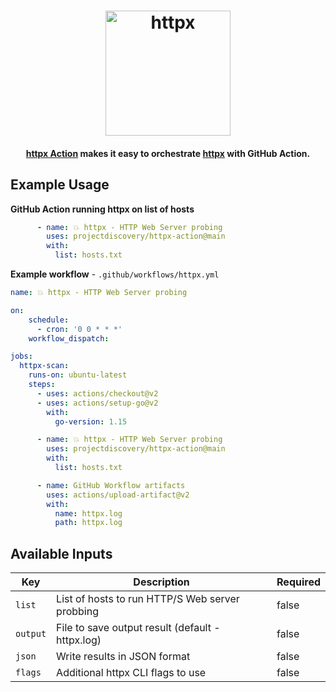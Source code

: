 <h1 align="center">
  <img src="https://github.com/projectdiscovery/httpx/blob/master/static/httpx-logo.png" alt="httpx" width="200px"></a>
  <br>
</h1>

<h4 align="center"><a href="https://github.com/projectdiscovery/httpx-action">httpx Action</a> makes it easy to orchestrate <a href="https://github.com/projectdiscovery/httpx">httpx</a> with GitHub Action.</h4>



Example Usage
-----

**GitHub Action running httpx on list of hosts**

```yaml
      - name: 💥 httpx - HTTP Web Server probing
        uses: projectdiscovery/httpx-action@main
        with:
          list: hosts.txt
```

**Example workflow** - `.github/workflows/httpx.yml`


```yaml
name: 💥 httpx - HTTP Web Server probing

on:
    schedule:
      - cron: '0 0 * * *'
    workflow_dispatch:

jobs:
  httpx-scan:
    runs-on: ubuntu-latest
    steps:
      - uses: actions/checkout@v2
      - uses: actions/setup-go@v2
        with:
          go-version: 1.15

      - name: 💥 httpx - HTTP Web Server probing
        uses: projectdiscovery/httpx-action@main
        with:
          list: hosts.txt

      - name: GitHub Workflow artifacts
        uses: actions/upload-artifact@v2
        with:
          name: httpx.log
          path: httpx.log
```


Available Inputs
------

| Key      | Description                                          | Required |
| -------- | ---------------------------------------------------- | -------- |
| `list`   | List of hosts to run HTTP/S Web server probbing      | false    |
| `output` | File to save output result (default - httpx.log)     | false    |
| `json`   | Write results in JSON format                         | false    |
| `flags`  | Additional httpx CLI flags to use                    | false    |
